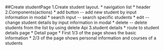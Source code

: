 ##Create studentPage
1.Create student layout.
    * navigation list
    * header
2.Components(actions)
    * add button -- add new student by input information in modal
    * search input -- search specific students
    * edit -- change student details by input information in modal
    * delete -- delete students from the list by using delete Api
3.student details
    * route to student details page
    * Detail page
        * First 1/3 of the page shows the basic information
        * 2/3 of the page shows personal information and courses of a students 
 